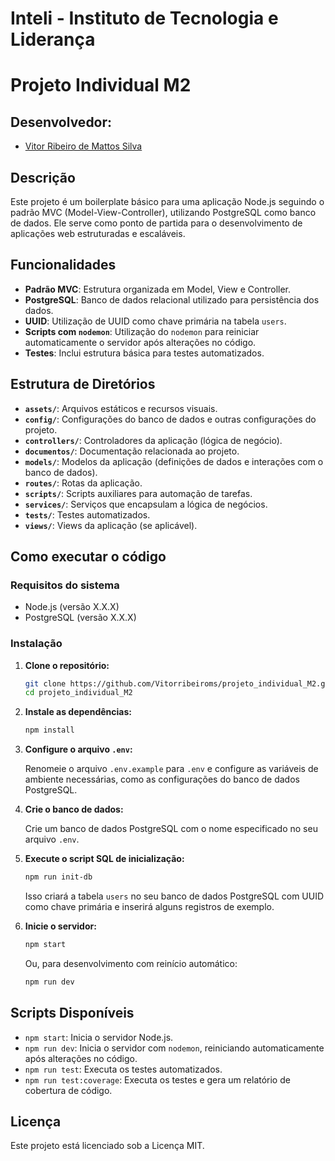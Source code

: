 # Inteli - Instituto de Tecnologia e Liderança  
# Projeto Individual M2

##  Desenvolvedor:

- [Vitor Ribeiro de Mattos Silva](https://www.linkedin.com/in/vitor-ribeiro-2822a932a/)


## Descrição

Este projeto é um boilerplate básico para uma aplicação Node.js seguindo o padrão MVC (Model-View-Controller), utilizando PostgreSQL como banco de dados. Ele serve como ponto de partida para o desenvolvimento de aplicações web estruturadas e escaláveis.

## Funcionalidades

- **Padrão MVC**: Estrutura organizada em Model, View e Controller.
- **PostgreSQL**: Banco de dados relacional utilizado para persistência dos dados.
- **UUID**: Utilização de UUID como chave primária na tabela `users`.
- **Scripts com `nodemon`**: Utilização do `nodemon` para reiniciar automaticamente o servidor após alterações no código.
- **Testes**: Inclui estrutura básica para testes automatizados.

##  Estrutura de Diretórios

- **`assets/`**: Arquivos estáticos e recursos visuais.
- **`config/`**: Configurações do banco de dados e outras configurações do projeto.
- **`controllers/`**: Controladores da aplicação (lógica de negócio).
- **`documentos/`**: Documentação relacionada ao projeto.
- **`models/`**: Modelos da aplicação (definições de dados e interações com o banco de dados).
- **`routes/`**: Rotas da aplicação.
- **`scripts/`**: Scripts auxiliares para automação de tarefas.
- **`services/`**: Serviços que encapsulam a lógica de negócios.
- **`tests/`**: Testes automatizados.
- **`views/`**: Views da aplicação (se aplicável).

##  Como executar o código

### Requisitos do sistema

- Node.js (versão X.X.X)
- PostgreSQL (versão X.X.X)

### Instalação

1. **Clone o repositório:**

   ```bash
   git clone https://github.com/Vitorribeiroms/projeto_individual_M2.git
   cd projeto_individual_M2
   ```

2. **Instale as dependências:**

   ```bash
   npm install
   ```

3. **Configure o arquivo `.env`:**

   Renomeie o arquivo `.env.example` para `.env` e configure as variáveis de ambiente necessárias, como as configurações do banco de dados PostgreSQL.

4. **Crie o banco de dados:**

   Crie um banco de dados PostgreSQL com o nome especificado no seu arquivo `.env`.

5. **Execute o script SQL de inicialização:**

   ```bash
   npm run init-db
   ```

   Isso criará a tabela `users` no seu banco de dados PostgreSQL com UUID como chave primária e inserirá alguns registros de exemplo.

6. **Inicie o servidor:**

   ```bash
   npm start
   ```

   Ou, para desenvolvimento com reinício automático:

   ```bash
   npm run dev
   ```

## Scripts Disponíveis

- `npm start`: Inicia o servidor Node.js.
- `npm run dev`: Inicia o servidor com `nodemon`, reiniciando automaticamente após alterações no código.
- `npm run test`: Executa os testes automatizados.
- `npm run test:coverage`: Executa os testes e gera um relatório de cobertura de código.

##  Licença

Este projeto está licenciado sob a Licença MIT.